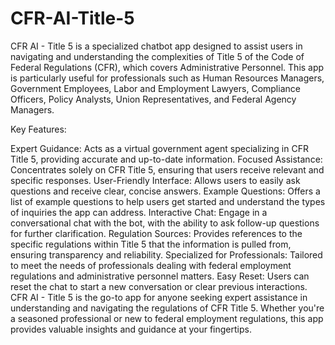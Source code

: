 # CFR-AI-Title-5

CFR AI - Title 5 is a specialized chatbot app designed to assist users in navigating and understanding the complexities of Title 5 of the Code of Federal Regulations (CFR), which covers Administrative Personnel. This app is particularly useful for professionals such as Human Resources Managers, Government Employees, Labor and Employment Lawyers, Compliance Officers, Policy Analysts, Union Representatives, and Federal Agency Managers.

Key Features:

Expert Guidance: Acts as a virtual government agent specializing in CFR Title 5, providing accurate and up-to-date information.
Focused Assistance: Concentrates solely on CFR Title 5, ensuring that users receive relevant and specific responses.
User-Friendly Interface: Allows users to easily ask questions and receive clear, concise answers.
Example Questions: Offers a list of example questions to help users get started and understand the types of inquiries the app can address.
Interactive Chat: Engage in a conversational chat with the bot, with the ability to ask follow-up questions for further clarification.
Regulation Sources: Provides references to the specific regulations within Title 5 that the information is pulled from, ensuring transparency and reliability.
Specialized for Professionals: Tailored to meet the needs of professionals dealing with federal employment regulations and administrative personnel matters.
Easy Reset: Users can reset the chat to start a new conversation or clear previous interactions.
CFR AI - Title 5 is the go-to app for anyone seeking expert assistance in understanding and navigating the regulations of CFR Title 5. Whether you're a seasoned professional or new to federal employment regulations, this app provides valuable insights and guidance at your fingertips.
